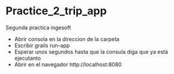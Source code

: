 # Practice_2_trip_app
Segunda practica ingesoft
- Abrir consola en la direccion de la carpeta
- Escribir grails run-app
- Esperar unos segundos hasta que la consula diga que ya está ejecutanto
- Abrir en el navegador http://localhost:8080
